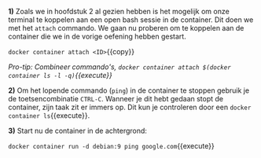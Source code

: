 **1)** Zoals we in hoofdstuk 2 al gezien hebben is het mogelijk om onze terminal te koppelen aan een open bash sessie in de container. Dit doen we met het `attach` commando. We gaan nu proberen om te koppelen aan de container die we in de vorige oefening hebben gestart. 

`docker container attach <ID>`{{copy}}

*Pro-tip: Combineer commando's, `docker container attach $(docker container ls -l -q)`{{execute}}*

**2)** Om het lopende commando (`ping`) in de container te stoppen gebruik je de toetsencombinatie `CTRL-C`. Wanneer je dit hebt gedaan stopt de container, zijn taak zit er immers op. Dit kun je controleren door een `docker container ls`{{execute}}.

**3)** Start nu de container in de achtergrond:

`docker container run -d debian:9 ping google.com`{{execute}}
